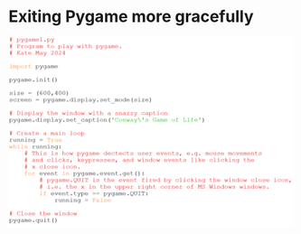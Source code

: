 # Exiting Pygame more gracefully

![Image of pygame with a loop to sense X for quit.](04_pygame1.png)
